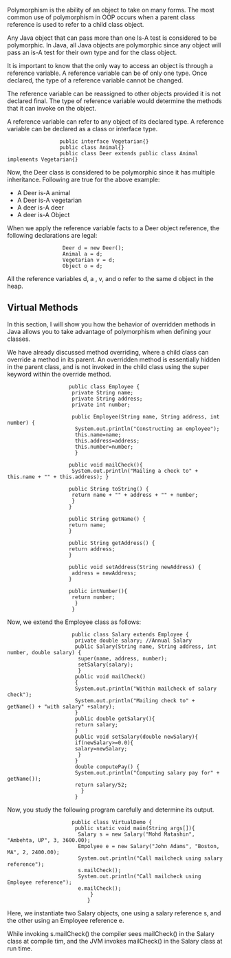 Polymorphism is the ability of an object to take on many forms. The most common use of polymorphism in OOP
occurs when a parent class reference is used to refer to a child class object.

Any Java object that can pass more than one Is-A test is considered to be polymorphic. In Java, all Java objects
are polymorphic since any object will pass an is-A test for their own type and for the class object.

It is important to know that the only way to access an object is through a reference variable. A reference variable
can be of only one type. Once declared, the type of a reference variable cannot be changed.

The reference variable can be reassigned to other objects provided it is not declared final. The type of reference
variable would determine the methods that it can invoke on the object.

A reference variable can refer to any object of its declared type. A reference variable can be declared as a class
or interface type.

                     public interface Vegetarian{}
                     public class Animal{}
                     public class Deer extends public class Animal implements Vegetarian{}
                     
Now, the Deer class is considered to be polymorphic since it has multiple inheritance. Following are true
for the above example:

- A Deer is-A animal
- A Deer is-A vegetarian
- A deer is-A deer
- A deer is-A Object

When we apply the reference variable facts to a Deer object reference, the following declarations are legal:

                      Deer d = new Deer();
                      Animal a = d;
                      Vegetarian v = d;
                      Object o = d;
                      
All the reference variables d, a , v, and o refer to the same d object in the heap.

<h2>Virtual Methods</h2>
In this section, I will show you how the behavior of overridden methods in Java allows you to take advantage of 
polymorphism when defining your classes.

We have already discussed method overriding, where a child class can override a method in its parent. An overridden
method is essentially hidden in the parent class, and is not invoked in the child class using the super keyword within the
override method.

                        public class Employee {
                         private String name;
                         private String address;
                         private int number;
                        
                         public Employee(String name, String address, int number) {
                          System.out.println("Constructing an employee");
                          this.name=name;
                          this.address=address;
                          this.number=number;
                          }
                        
                        public void mailCheck(){
                         System.out.println("Mailing a check to" + this.name + "" + this.address); }
                        
                        public String toString() {
                         return name + "" + address + "" + number;
                         }
                        }
                        
                        public String getName() {
                        return name;
                        }
                        
                        public String getAddress() {
                        return address;
                        }
                        
                        public void setAddress(String newAddress) {
                         address = newAddress;
                        }
                        
                        public intNumber(){
                         return number;
                          }
                         }
                         
  Now, we extend the Employee class as follows:
  
                         public class Salary extends Employee {
                          private double salary; //Annual Salary
                          public Salary(String name, String address, int number, double salary) {
                           super(name, address, number);
                           setSalary(salary);
                           }
                          public void mailCheck()
                          {
                          System.out.println("Within mailcheck of salary check");
                          System.out.println("Mailing check to" + getName() + "with salary" +salary);
                          }
                          public double getSalary(){
                          return salary;
                          }
                          public void setSalary(double newSalary){
                          if(newSalary>=0.0){
                          salary=newSalary;
                           }
                          }
                          double computePay() {
                          System.out.println("Computing salary pay for" + getName());
                          return salary/52;
                            }
                          }
                          
Now, you study the following program carefully and determine its output.

                         public class VirtualDemo {
                          public static void main(String args[]){
                           Salary s = new Salary("Mohd Matashin", "Ambehta, UP", 3, 3600.00);
                           Empolyee e = new Salary("John Adams", "Boston, MA", 2, 2400.00);
                           System.out.println("Call mailcheck using salary reference");
                           s.mailCheck();
                           System.out.println("Call mailcheck using Employee reference");
                           e.mailCheck();
                               }
                              }
                              
Here, we instantiate two Salary objects, one using a salary reference s, and the other using an Employee reference e.

While invoking s.mailCheck() the compiler sees mailCheck() in the Salary class at compile tim, and the JVM invokes mailCheck() in the Salary class at run time.
